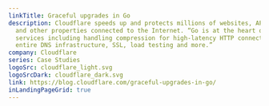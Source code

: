 ```yaml
---
linkTitle: Graceful upgrades in Go
description: Cloudflare speeds up and protects millions of websites, APIs, SaaS services,
  and other properties connected to the Internet. “Go is at the heart of CloudFlare’s
  services including handling compression for high-latency HTTP connections, our
  entire DNS infrastructure, SSL, load testing and more.”
company: Cloudflare
series: Case Studies
logoSrc: cloudflare_light.svg
logoSrcDark: cloudflare_dark.svg
link: https://blog.cloudflare.com/graceful-upgrades-in-go/
inLandingPageGrid: true
---
```

